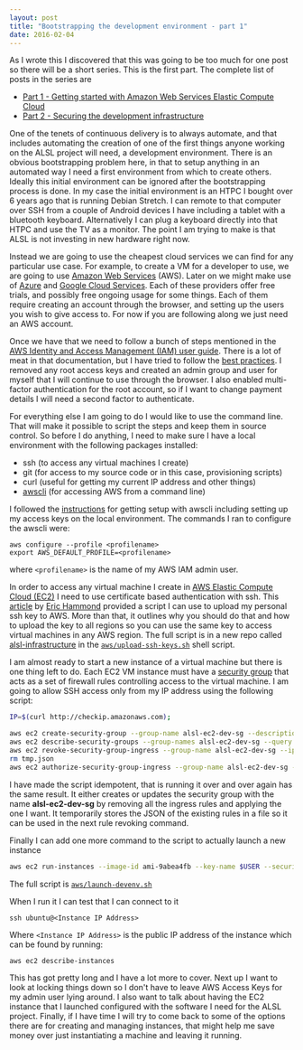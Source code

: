 ```yaml
---
layout: post
title: "Bootstrapping the development environment - part 1"
date: 2016-02-04
---
```


As I wrote this I discovered that this was going to be too much for one post so there will be a short series.  This is the first part.  The complete list of posts in the series are

- [Part 1 - Getting started with Amazon Web Services Elastic Compute Cloud](/2016/02/04/bootstrapping-the-development-environment-1.html)
- [Part 2 - Securing the development infrastructure](/2016/02/08/bootstrapping-the-development-environment-2.html)

One of the tenets of continuous delivery is to always automate, and that includes automating the creation of one of the first things anyone working on the ALSL project will need, a development environment.  There is an obvious bootstrapping problem here, in that to setup anything in an automated way I need a first environment from which to create others.  Ideally this initial environment can be ignored after the bootstrapping process is done.  In my case the initial environment is an HTPC I bought over 6 years ago that is running Debian Stretch.  I can remote to that computer over SSH from a couple of Android devices I have including a tablet with a bluetooth keyboard.  Alternatively I can plug a keyboard directly into that HTPC and use the TV as a monitor.  The point I am trying to make is that ALSL is not investing in new hardware right now.  

Instead we are going to use the cheapest cloud services we can find for any particular use case.  For example, to create a VM for a developer to use, we are going to use [Amazon Web Services](https://aws.amazon.com/) (AWS).  Later on we might make use of [Azure](https://azure.microsoft.com) and [Google Cloud Services](https://cloud.google.com/).  Each of these providers offer free trials, and possibly free ongoing usage for some things.  Each of them require creating an account through the browser, and setting up the users you wish to give access to.  For now if you are following along we just need an AWS account.  

Once we have that we need to follow a bunch of steps mentioned in the [AWS Identity and Access Management (IAM) user guide](http://docs.aws.amazon.com/IAM/latest/UserGuide/introduction.html).  There is a lot of meat in that documentation, but I have tried to follow the [best practices](http://docs.aws.amazon.com/IAM/latest/UserGuide/best-practices.html).  I removed any root access keys and created an admin group and user for myself that I will continue to use through the browser.  I also enabled multi-factor authentication for the root account, so if I want to change payment details I will need a second factor to authenticate.

For everything else I am going to do I would like to use the command line.  That will make it possible to script the steps and keep them in source control.  So before I do anything, I need to make sure I have a local environment with the following packages installed:

- ssh (to access any virtual machines I create)
- git (for access to my source code or in this case, provisioning scripts)
- curl (useful for getting my current IP address and other things)
- [awscli](https://aws.amazon.com/cli/) (for accessing AWS from a command line)

I followed the [instructions](http://docs.aws.amazon.com/cli/latest/userguide/cli-chap-getting-set-up.html) for getting setup with awscli including setting up my access keys on the local environment.  The commands I ran to configure the awscli were:

    aws configure --profile <profilename>
    export AWS_DEFAULT_PROFILE=<profilename>
    
where `<profilename>` is the name of my AWS IAM admin user.

In order to access any virtual machine I create in [AWS Elastic Compute Cloud (EC2)](https://aws.amazon.com/ec2/) I need to use certificate based authentication with ssh.  This [article](https://alestic.com/2010/10/ec2-ssh-keys/) by [Eric Hammond](https://twitter.com/esh) provided a script I can use to upload my personal ssh key to AWS.  More than that, it outlines why you should do that and how to upload the key to all regions so you can use the same key to access virtual machines in any AWS region.  The full script is in a new repo called [alsl-infrastructure](https://github.com/mshogren/alsl-infrastructure) in the [`aws/upload-ssh-keys.sh`](https://github.com/mshogren/alsl-infrastructure/blob/master/aws/upload-ssh-keys.sh) shell script.

I am almost ready to start a new instance of a virtual machine but there is one thing left to do.  Each EC2 VM instance must have a [security group](http://docs.aws.amazon.com/AWSEC2/latest/UserGuide/using-network-security.html) that acts as a set of firewall rules controlling access to the virtual machine.  I am going to allow SSH access only from my IP address using the following script:

``` bash
IP=$(curl http://checkip.amazonaws.com);

aws ec2 create-security-group --group-name alsl-ec2-dev-sg --description "Security group for developer instances"
aws ec2 describe-security-groups --group-names alsl-ec2-dev-sg --query SecurityGroups[0].IpPermissions > tmp.json
aws ec2 revoke-security-group-ingress --group-name alsl-ec2-dev-sg --ip-permissions file://tmp.json
rm tmp.json
aws ec2 authorize-security-group-ingress --group-name alsl-ec2-dev-sg --protocol tcp --port 22 --cidr $IP/32
```

I have made the script idempotent, that is running it over and over again has the same result.  It either creates or updates the security group with the name **alsl-ec2-dev-sg** by removing all the ingress rules and applying the one I want.  It temporarily stores the JSON of the existing rules in a file so it can be used in the next rule revoking command.

Finally I can add one more command to the script to actually launch a new instance

``` bash
aws ec2 run-instances --image-id ami-9abea4fb --key-name $USER --security-groups alsl-ec2-dev-sg --instance-type t2.micro 
```
The full script is [`aws/launch-devenv.sh`](https://github.com/mshogren/alsl-infrastructure/blob/master/aws/launch-devenv.sh)

When I run it I can test that I can connect to it

    ssh ubuntu@<Instance IP Address>
    
Where `<Instance IP Address>` is the public IP address of the instance which can be found by running:

    aws ec2 describe-instances

This has got pretty long and I have a lot more to cover.  Next up I want to look at locking things down so I don't have to leave AWS Access Keys for my admin user lying around.  I also want to talk about having the EC2 instance that I launched configured with the software I need for the ALSL project.  Finally, if I have time I will try to come back to some of the options there are for creating and managing instances, that might help me save money over just instantiating a machine and leaving it running.